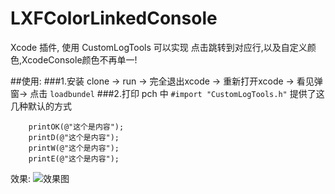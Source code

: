 # LXFColorLinkedConsole
Xcode 插件, 使用 CustomLogTools 可以实现 点击跳转到对应行,以及自定义颜色,XcodeConsole颜色不再单一!

##使用:
###1.安装
clone -> run -> 完全退出xcode -> 重新打开xcode -> 看见弹窗-> 点击 ```loadbundel```
###2.打印
pch 中 ```#import "CustomLogTools.h"```
提供了这几种默认的方式
```
    printOK(@"这个是内容");
    printD(@"这个是内容");
    printW(@"这个是内容");
    printE(@"这个是内容");
```
效果:
![效果图](https://github.com/Rdxer/LXFColorLinkedConsole/img.png)


